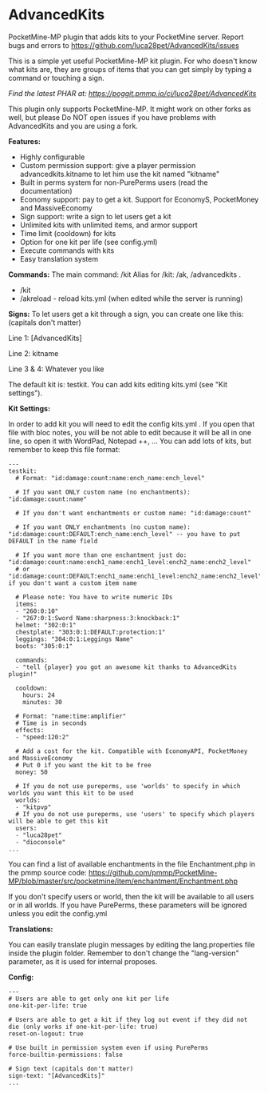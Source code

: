 AdvancedKits
============

PocketMine-MP plugin that adds kits to your PocketMine server. Report bugs and errors to https://github.com/luca28pet/AdvancedKits/issues

This is a simple yet useful PocketMine-MP kit plugin. For who doesn't know what kits are, they are groups of items that you can get simply by typing a command or touching a sign.

*Find the latest PHAR at: https://poggit.pmmp.io/ci/luca28pet/AdvancedKits*

This plugin only supports PocketMine-MP. It might work on other forks as well, but please Do NOT open issues if you have problems with AdvancedKits and you are using a fork.

**Features:**

- Highly configurable
- Custom permission support: give a player permission advancedkits.kitname to let him use the kit named "kitname"
- Built in perms system for non-PurePerms users (read the documentation)
- Economy support: pay to get a kit. Support for EconomyS, PocketMoney and MassiveEconomy
- Sign support: write a sign to let users get a kit
- Unlimited kits with unlimited items, and armor support
- Time limit (cooldown) for kits
- Option for one kit per life (see config.yml)
- Execute commands with kits
- Easy translation system

**Commands:**
The main command: /kit
Alias for /kit: /ak, /advancedkits .

- /kit
- /akreload - reload kits.yml (when edited while the server is running)

 

**Signs:**
To let users get a kit through a sign, you can create one like this: (capitals don't matter)

Line 1: [AdvancedKits]

Line 2: kitname

Line 3 & 4: Whatever you like


The default kit is: testkit.
You can add kits editing kits.yml (see "Kit settings").

**Kit Settings:**

In order to add kit you will need to edit the config kits.yml .
If you open that file with bloc notes, you will be not able to edit because it will be all in one line, so open it with WordPad, Notepad ++, ...
You can add lots of kits, but remember to keep this file format:

```
---
testkit:
  # Format: "id:damage:count:name:ench_name:ench_level"

  # If you want ONLY custom name (no enchantments): "id:damage:count:name"

  # If you don't want enchantments or custom name: "id:damage:count"

  # If you want ONLY enchantments (no custom name): "id:damage:count:DEFAULT:ench_name:ench_level" -- you have to put DEFAULT in the name field

  # If you want more than one enchantment just do: "id:damage:count:name:ench1_name:ench1_level:ench2_name:ench2_level"
  # or "id:damage:count:DEFAULT:ench1_name:ench1_level:ench2_name:ench2_level" if you don't want a custom item name

  # Please note: You have to write numeric IDs
  items:
  - "260:0:10"
  - "267:0:1:Sword Name:sharpness:3:knockback:1"
  helmet: "302:0:1"
  chestplate: "303:0:1:DEFAULT:protection:1"
  leggings: "304:0:1:Leggings Name"
  boots: "305:0:1"

  commands:
  - "tell {player} you got an awesome kit thanks to AdvancedKits plugin!"

  cooldown:
    hours: 24
    minutes: 30

  # Format: "name:time:amplifier"
  # Time is in seconds
  effects:
  - "speed:120:2"
  
  # Add a cost for the kit. Compatible with EconomyAPI, PocketMoney and MassiveEconomy
  # Put 0 if you want the kit to be free
  money: 50

  # If you do not use pureperms, use 'worlds' to specify in which worlds you want this kit to be used
  worlds:
  - "kitpvp"
  # If you do not use pureperms, use 'users' to specify which players will be able to get this kit
  users:
  - "luca28pet"
  - "dioconsole"
...
```

You can find a list of available enchantments in the file Enchantment.php in the pmmp source code: https://github.com/pmmp/PocketMine-MP/blob/master/src/pocketmine/item/enchantment/Enchantment.php

If you don't specify users or world, then the kit will be available to all users or in all worlds.
If you have PurePerms, these parameters will be ignored unless you edit the config.yml


**Translations:**

You can easily translate plugin messages by editing the lang.properties file inside the plugin folder. Remember to don't change the "lang-version" parameter, as it is used for internal proposes.

**Config:**
```
---
# Users are able to get only one kit per life
one-kit-per-life: true

# Users are able to get a kit if they log out event if they did not die (only works if one-kit-per-life: true)
reset-on-logout: true

# Use built in permission system even if using PurePerms
force-builtin-permissions: false

# Sign text (capitals don't matter)
sign-text: "[AdvancedKits]"
...
```
